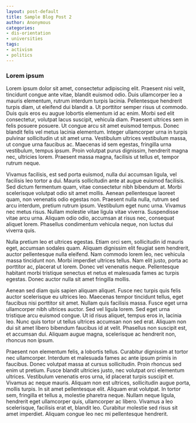 ```yaml
---
layout: post-default
title: Sample Blog Post 2
author: Anonymous
categories:
- dis-orientation
- universities
tags:
- activism
- politics
---
```


### Lorem ipsum

Lorem ipsum dolor sit amet, consectetur adipiscing elit. Praesent nisi velit, tincidunt congue ante vitae, blandit euismod odio. Duis ullamcorper leo a mauris elementum, rutrum interdum turpis lacinia. Pellentesque hendrerit turpis diam, ut eleifend dui blandit a. Ut porttitor semper risus ut commodo. Duis quis eros eu augue lobortis elementum id ac enim. Morbi sed elit consectetur, volutpat lacus suscipit, vehicula diam.<!-- more --> Praesent ultrices sem in felis posuere posuere. Ut congue arcu sit amet euismod tempus. Donec blandit felis vel metus lacinia elementum. Integer ullamcorper urna in turpis pulvinar sollicitudin ut sit amet urna. Vestibulum ultrices vestibulum massa, ut congue urna faucibus ac. Maecenas id sem egestas, fringilla urna vestibulum, tempus ipsum. Proin volutpat purus dignissim, hendrerit magna nec, ultricies lorem. Praesent massa magna, facilisis ut tellus et, tempor rutrum neque.

Vivamus facilisis, est sed porta euismod, nulla dui accumsan ligula, vel facilisis leo tortor a dui. Mauris sollicitudin ante at augue euismod facilisis. Sed dictum fermentum quam, vitae consectetur nibh bibendum at. Morbi scelerisque volutpat odio sit amet mollis. Aenean pellentesque laoreet quam, non venenatis odio egestas non. Praesent nulla nulla, rutrum sed arcu interdum, pretium rutrum ipsum. Vestibulum eget nunc urna. Vivamus nec metus risus. Nullam molestie vitae ligula vitae viverra. Suspendisse vitae arcu urna. Aliquam odio odio, accumsan at risus nec, consequat aliquet lorem. Phasellus condimentum vehicula neque, non luctus dui viverra quis.

Nulla pretium leo et ultrices egestas. Etiam orci sem, sollicitudin id mauris eget, accumsan sodales quam. Aliquam dignissim elit feugiat sem hendrerit, auctor pellentesque nulla eleifend. Nam commodo lorem leo, nec vehicula massa tincidunt non. Morbi imperdiet ultrices tellus. Nam elit justo, porta ac porttitor ac, placerat ut lorem. Donec vel venenatis neque. Pellentesque habitant morbi tristique senectus et netus et malesuada fames ac turpis egestas. Donec auctor nulla sit amet fringilla mollis.

Aenean sed diam quis sapien aliquam aliquet. Fusce nec turpis quis felis auctor scelerisque eu ultrices leo. Maecenas tempor tincidunt tellus, eget faucibus nisi porttitor sit amet. Nullam quis facilisis massa. Fusce eget urna ullamcorper nibh ultrices auctor. Sed vel ligula lorem. Sed eget urna tristique arcu euismod congue. Ut id risus aliquet, tempus eros in, lacinia leo. Nunc quis tortor ut tellus ultrices accumsan non sed erat. Aliquam non dui sit amet libero bibendum faucibus id at velit. Phasellus non suscipit est, et accumsan dui. Aliquam augue magna, scelerisque ac hendrerit non, rhoncus non ipsum.

Praesent non elementum felis, a lobortis tellus. Curabitur dignissim at tortor nec ullamcorper. Interdum et malesuada fames ac ante ipsum primis in faucibus. Donec volutpat massa at cursus sollicitudin. Proin rhoncus sed enim ut pretium. Fusce blandit ultricies justo, nec volutpat orci elementum ultrices. Vestibulum venenatis eros urna, id placerat turpis suscipit et. Vivamus ac neque mauris. Aliquam non est ultrices, sollicitudin augue porta, mollis turpis. In sit amet pellentesque elit. Aliquam erat volutpat. In tortor sem, fringilla et tellus a, molestie pharetra neque. Nullam neque ligula, hendrerit eget ullamcorper quis, ullamcorper ac libero. Vivamus a leo scelerisque, facilisis erat et, blandit leo. Curabitur molestie sed risus sit amet imperdiet. Aliquam congue leo nec mi pellentesque hendrerit. 